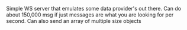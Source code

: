 Simple WS server that emulates some data provider's out there. 
Can do about 150,000 msg if just messages are what you are looking for per second. 
Can also send an array of multiple size objects 
